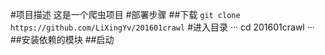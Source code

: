 #项目描述
这是一个爬虫项目
#部署步骤
##下载
` git clone https://github.com/LiXingYv/201601crawl `
#进入目录
··· 
cd 201601crawl
···
##安装依赖的模块
##启动
